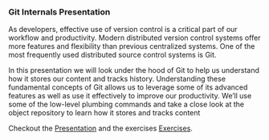 ### Git Internals Presentation

As developers, effective use of version control is a critical part of our workflow and productivity.  Modern distributed version control systems offer more features and flexibility than previous centralized systems.  One of the most frequently used distributed source control systems is Git.  

In this presentation we will look under the hood of Git to help us understand how it stores our content and tracks history.  Understanding these fundamental concepts of Git allows us to leverage some of its advanced features as well as use it effectively to improve our productivity.  We’ll use some of the low-level plumbing commands and take a close look at the object repository to learn how it stores and tracks content

Checkout the [Presentation](https://davidbwilson.github.io/GitPresentation) and the exercises [Exercises]().
